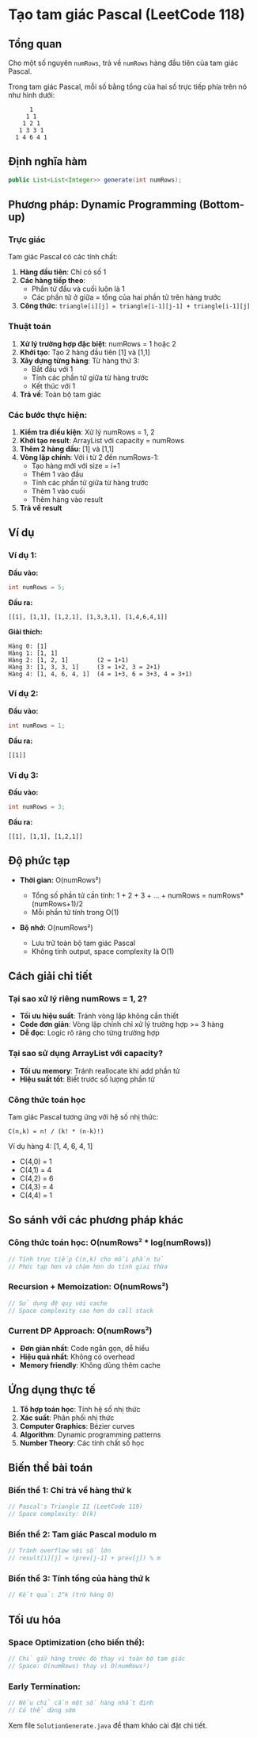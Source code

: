 # Tạo tam giác Pascal (LeetCode 118)

## Tổng quan

Cho một số nguyên `numRows`, trả về `numRows` hàng đầu tiên của tam giác Pascal.

Trong tam giác Pascal, mỗi số bằng tổng của hai số trực tiếp phía trên nó như hình dưới:

```
      1
     1 1
    1 2 1
   1 3 3 1
  1 4 6 4 1
```

## Định nghĩa hàm

```java
public List<List<Integer>> generate(int numRows);
```

## Phương pháp: Dynamic Programming (Bottom-up)

### Trực giác

Tam giác Pascal có các tính chất:

1. **Hàng đầu tiên**: Chỉ có số 1
2. **Các hàng tiếp theo**: 
   - Phần tử đầu và cuối luôn là 1
   - Các phần tử ở giữa = tổng của hai phần tử trên hàng trước
3. **Công thức**: `triangle[i][j] = triangle[i-1][j-1] + triangle[i-1][j]`

### Thuật toán

1. **Xử lý trường hợp đặc biệt**: numRows = 1 hoặc 2
2. **Khởi tạo**: Tạo 2 hàng đầu tiên [1] và [1,1]
3. **Xây dựng từng hàng**: Từ hàng thứ 3:
   - Bắt đầu với 1
   - Tính các phần tử giữa từ hàng trước
   - Kết thúc với 1
4. **Trả về**: Toàn bộ tam giác

### Các bước thực hiện:

1. **Kiểm tra điều kiện**: Xử lý numRows = 1, 2
2. **Khởi tạo result**: ArrayList với capacity = numRows
3. **Thêm 2 hàng đầu**: [1] và [1,1]
4. **Vòng lặp chính**: Với i từ 2 đến numRows-1:
   - Tạo hàng mới với size = i+1
   - Thêm 1 vào đầu
   - Tính các phần tử giữa từ hàng trước
   - Thêm 1 vào cuối
   - Thêm hàng vào result
5. **Trả về result**

## Ví dụ

### Ví dụ 1:
**Đầu vào:**
```java
int numRows = 5;
```

**Đầu ra:**
```
[[1], [1,1], [1,2,1], [1,3,3,1], [1,4,6,4,1]]
```

**Giải thích:**
```
Hàng 0: [1]
Hàng 1: [1, 1]
Hàng 2: [1, 2, 1]        (2 = 1+1)
Hàng 3: [1, 3, 3, 1]     (3 = 1+2, 3 = 2+1)
Hàng 4: [1, 4, 6, 4, 1]  (4 = 1+3, 6 = 3+3, 4 = 3+1)
```

### Ví dụ 2:
**Đầu vào:**
```java
int numRows = 1;
```

**Đầu ra:**
```
[[1]]
```

### Ví dụ 3:
**Đầu vào:**
```java
int numRows = 3;
```

**Đầu ra:**
```
[[1], [1,1], [1,2,1]]
```

## Độ phức tạp

- **Thời gian:** O(numRows²)
  - Tổng số phần tử cần tính: 1 + 2 + 3 + ... + numRows = numRows*(numRows+1)/2
  - Mỗi phần tử tính trong O(1)

- **Bộ nhớ:** O(numRows²)
  - Lưu trữ toàn bộ tam giác Pascal
  - Không tính output, space complexity là O(1)

## Cách giải chi tiết

### Tại sao xử lý riêng numRows = 1, 2?

- **Tối ưu hiệu suất**: Tránh vòng lặp không cần thiết
- **Code đơn giản**: Vòng lặp chính chỉ xử lý trường hợp >= 3 hàng
- **Dễ đọc**: Logic rõ ràng cho từng trường hợp

### Tại sao sử dụng ArrayList với capacity?

- **Tối ưu memory**: Tránh reallocate khi add phần tử
- **Hiệu suất tốt**: Biết trước số lượng phần tử

### Công thức toán học

Tam giác Pascal tương ứng với hệ số nhị thức:
```
C(n,k) = n! / (k! * (n-k)!)
```

Ví dụ hàng 4: [1, 4, 6, 4, 1]
- C(4,0) = 1
- C(4,1) = 4  
- C(4,2) = 6
- C(4,3) = 4
- C(4,4) = 1

## So sánh với các phương pháp khác

### Công thức toán học: O(numRows² * log(numRows))
```java
// Tính trực tiếp C(n,k) cho mỗi phần tử
// Phức tạp hơn và chậm hơn do tính giai thừa
```

### Recursion + Memoization: O(numRows²)
```java
// Sử dụng đệ quy với cache
// Space complexity cao hơn do call stack
```

### Current DP Approach: O(numRows²)
- **Đơn giản nhất**: Code ngắn gọn, dễ hiểu
- **Hiệu quả nhất**: Không có overhead
- **Memory friendly**: Không dùng thêm cache

## Ứng dụng thực tế

1. **Tổ hợp toán học**: Tính hệ số nhị thức
2. **Xác suất**: Phân phối nhị thức
3. **Computer Graphics**: Bézier curves
4. **Algorithm**: Dynamic programming patterns
5. **Number Theory**: Các tính chất số học

## Biến thể bài toán

### Biến thể 1: Chỉ trả về hàng thứ k
```java
// Pascal's Triangle II (LeetCode 119)
// Space complexity: O(k)
```

### Biến thể 2: Tam giác Pascal modulo m
```java
// Tránh overflow với số lớn
// result[i][j] = (prev[j-1] + prev[j]) % m
```

### Biến thể 3: Tính tổng của hàng thứ k
```java
// Kết quả: 2^k (trừ hàng 0)
```

## Tối ưu hóa

### Space Optimization (cho biến thể):
```java
// Chỉ giữ hàng trước đó thay vì toàn bộ tam giác
// Space: O(numRows) thay vì O(numRows²)
```

### Early Termination:
```java
// Nếu chỉ cần một số hàng nhất định
// Có thể dừng sớm
```

Xem file `SolutionGenerate.java` để tham khảo cài đặt chi tiết.
